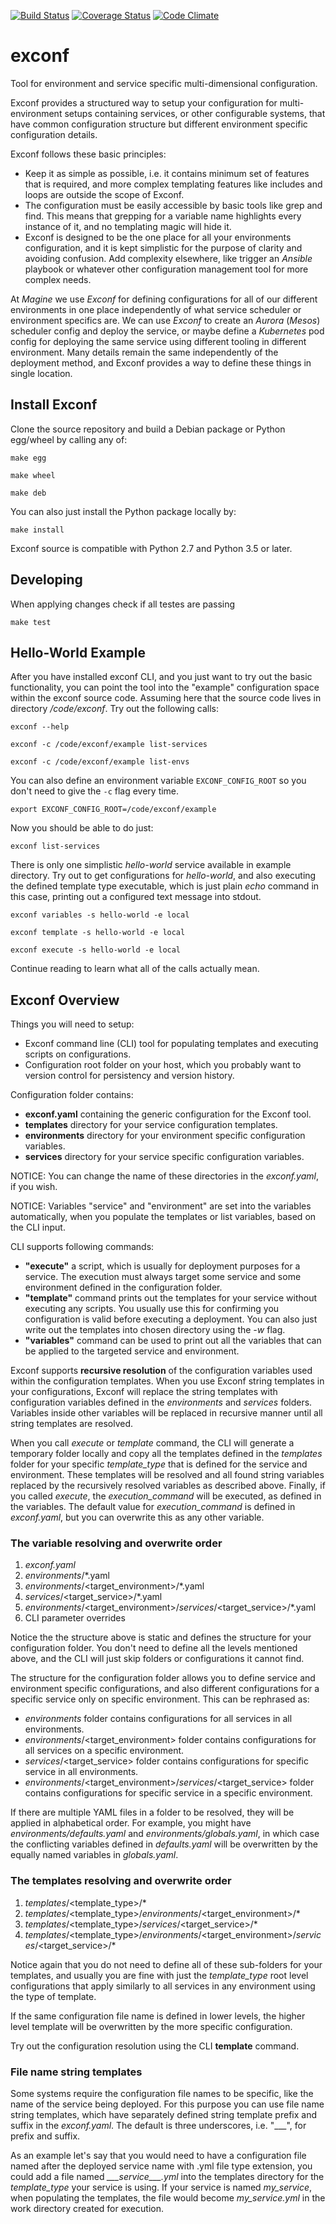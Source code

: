 [![Build Status](https://travis-ci.org/maginetv/exconf.svg?branch=master)](https://travis-ci.org/maginetv/exconf)
[![Coverage Status](https://coveralls.io/repos/github/maginetv/exconf/badge.svg?branch=master)](https://coveralls.io/github/maginetv/exconf?branch=master)
[![Code Climate](https://codeclimate.com/github/maginetv/exconf/badges/gpa.svg)](https://codeclimate.com/github/maginetv/exconf)

# exconf

Tool for environment and service specific multi-dimensional configuration.

Exconf provides a structured way to setup your configuration for multi-environment setups
containing services, or other configurable systems, that have common configuration structure but
different environment specific configuration details.

Exconf follows these basic principles:

* Keep it as simple as possible, i.e. it contains minimum set of features that is required,
  and more complex templating features like includes and loops are outside the scope of Exconf.
* The configuration must be easily accessible by basic tools like grep and find.
  This means that grepping for a variable name highlights every instance of it, and no
  templating magic will hide it.
* Exconf is designed to be the one place for all your environments configuration, and
  it is kept simplistic for the purpose of clarity and avoiding confusion. Add complexity elsewhere,
  like trigger an *Ansible* playbook or whatever other configuration management tool for
  more complex needs.

At *Magine* we use *Exconf* for defining configurations for all of our different environments in one
place independently of what service scheduler or environment specifics are. We can use *Exconf* to
create an *Aurora* (*Mesos*) scheduler config and deploy the service, or maybe define a *Kubernetes*
pod config for deploying the same service using different tooling in different environment. Many
details remain the same independently of the deployment method, and Exconf provides a way to define
these things in single location.


## Install Exconf

Clone the source repository and build a Debian package or Python egg/wheel by calling any of:

```
make egg
```

```
make wheel
```

```
make deb
```

You can also just install the Python package locally by:

```
make install
```

Exconf source is compatible with Python 2.7 and Python 3.5 or later.

## Developing

When applying changes check if all testes are passing

```
make test
```

## Hello-World Example

After you have installed exconf CLI, and you just want to try out the basic functionality, you can
point the tool into the "example" configuration space within the exconf source code. Assuming here
that the source code lives in directory */code/exconf*. Try out the following calls:

```
exconf --help
```

```
exconf -c /code/exconf/example list-services
```

```
exconf -c /code/exconf/example list-envs
```

You can also define an environment variable `EXCONF_CONFIG_ROOT` so you don't need to give the `-c`
flag every time.

```
export EXCONF_CONFIG_ROOT=/code/exconf/example
```

Now you should be able to do just:

```
exconf list-services
```

There is only one simplistic *hello-world* service available in example directory. Try out to get
configurations for *hello-world*, and also executing the defined template type executable, which is
just plain *echo* command in this case, printing out a configured text message into stdout.

```
exconf variables -s hello-world -e local
```

```
exconf template -s hello-world -e local
```

```
exconf execute -s hello-world -e local
```

Continue reading to learn what all of the calls actually mean.


## Exconf Overview

Things you will need to setup:
* Exconf command line (CLI) tool for populating templates and executing scripts on configurations.
* Configuration root folder on your host, which you probably want to version control for
  persistency and version history.

Configuration folder contains:
* **exconf.yaml** containing the generic configuration for the Exconf tool.
* **templates** directory for your service configuration templates.
* **environments** directory for your environment specific configuration variables.
* **services** directory for your service specific configuration variables.

NOTICE: You can change the name of these directories in the *exconf.yaml*, if you wish.

NOTICE: Variables "service" and "environment" are set into the variables automatically,
        when you populate the templates or list variables, based on the CLI input.

CLI supports following commands:
* **"execute"** a script, which is usually for deployment purposes for a service. The execution must
  always target some service and some environment defined in the configuration folder.
* **"template"** command prints out the templates for your service without executing any scripts.
  You usually use this for confirming you configuration is valid before executing a deployment.
  You can also just write out the templates into chosen directory using the *-w* flag.
* **"variables"** command can be used to print out all the variables that can be applied to the
  targeted service and environment.

Exconf supports **recursive resolution** of the configuration variables used within the
configuration templates. When you use Exconf string templates in your configurations, Exconf
will replace the string templates with configuration variables defined in the *environments*
and *services* folders. Variables inside other variables will be replaced in recursive manner
until all string templates are resolved.

When you call *execute* or *template* command, the CLI will generate a temporary folder
locally and copy all the templates defined in the *templates* folder for your specific
*template_type* that is defined for the service and environment. These templates will be resolved
and all found string variables replaced by the recursively resolved variables as described above.
Finally, if you called *execute*, the *execution_command* will be executed, as defined in
the variables. The default value for *execution_command* is defined in *exconf.yaml*, but you can
overwrite this as any other variable.


### The variable resolving and overwrite order

1. *exconf.yaml*
2. *environments*/*.yaml
3. *environments*/\<target_environment\>/*.yaml
4. *services*/\<target_service\>/*.yaml
5. *environments*/\<target_environment\>/*services*/\<target_service\>/*.yaml
6. CLI parameter overrides

Notice the the structure above is static and defines the structure for your configuration folder.
You don't need to define all the levels mentioned above, and the CLI will just skip folders or
configurations it cannot find.

The structure for the configuration folder allows you to define service and environment specific
configurations, and also different configurations for a specific service only on specific
environment. This can be rephrased as:
* *environments* folder contains configurations for all services in all environments.
* *environments*/\<target_environment\> folder contains configurations for all services on
  a specific environment.
* *services*/\<target_service\> folder contains configurations for specific service
  in all environments.
* *environments*/\<target_environment\>/*services*/\<target_service\> folder contains configurations
  for specific service in a specific environment.

If there are multiple YAML files in a folder to be resolved, they will be applied in alphabetical
order. For example, you might have *environments/defaults.yaml* and *environments/globals.yaml*,
in which case the conflicting variables defined in *defaults.yaml* will be overwritten
by the equally named variables in *globals.yaml*.


### The templates resolving and overwrite order

1. *templates*/\<template_type\>/*
2. *templates*/\<template_type\>/*environments*/\<target_environment\>/*
3. *templates*/\<template_type\>/*services*/\<target_service\>/*
4. *templates*/\<template_type\>/*environments*/\<target_environment\>/*services*/\<target_service\>/*

Notice again that you do not need to define all of these sub-folders for your templates, and usually
you are fine with just the *template_type* root level configurations that apply similarly to all
services in any environment using the type of template.

If the same configuration file name is defined in lower levels, the higher level template will be
overwritten by the more specific configuration.

Try out the configuration resolution using the CLI **template** command.


### File name string templates

Some systems require the configuration file names to be specific, like the name of the service
being deployed. For this purpose you can use file name string templates, which have separately
defined string template prefix and suffix in the *exconf.yaml*. The default is three underscores,
i.e. "___", for prefix and suffix.

As an example let's say that you would need to have a configuration file named after the deployed
service name with .yml file type extension, you could add a file named *\_\_\_service\_\_\_.yml*
into the templates directory for the *template_type* your service is using. If your service
is named *my_service*, when populating the templates, the file would become *my_service.yml*
in the work directory created for execution.
